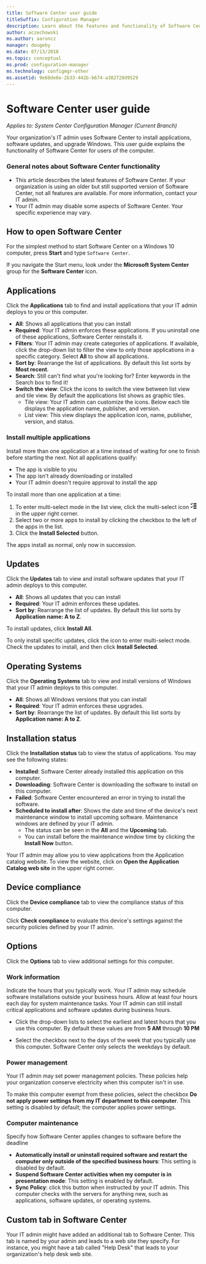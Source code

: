 ```yaml
---
title: Software Center user guide
titleSuffix: Configuration Manager
description: Learn about the features and functionality of Software Center
author: aczechowski
ms.author: aaroncz
manager: dougeby
ms.date: 07/13/2018
ms.topic: conceptual
ms.prod: configuration-manager
ms.technology: configmgr-other
ms.assetid: 9e68de6e-2b33-442b-b674-a382728d9529
---
```


# Software Center user guide

*Applies to: System Center Configuration Manager (Current Branch)*

Your organization's IT admin uses Software Center to install applications, software updates, and upgrade Windows. This user guide explains the functionality of Software Center for users of the computer.

### General notes about Software Center functionality
- This article describes the latest features of Software Center. If your organization is using an older but still supported version of Software Center, not all features are available. For more information, contact your IT admin.
- Your IT admin may disable some aspects of Software Center. Your specific experience may vary.
<!-- - Your IT admin may change the color of Software Center, and add your organization's logo. The images in this article show the default experience. -->



## How to open Software Center

For the simplest method to start Software Center on a Windows 10 computer, press **Start** and type `Software Center`. 

If you navigate the Start menu, look under the **Microsoft System Center** group for the **Software Center** icon.



## Applications

Click the **Applications** tab to find and install applications that your IT admin deploys to you or this computer.
- **All**: Shows all applications that you can install
- **Required**: Your IT admin enforces these applications. If you uninstall one of these applications, Software Center reinstalls it.
- **Filters**: Your IT admin may create categories of applications. If available, click the drop-down list to filter the view to only those applications in a specific category. Select **All** to show all applications.
- **Sort by**: Rearrange the list of applications. By default this list sorts by **Most recent**.
- **Search**: Still can't find what you're looking for? Enter keywords in the Search box to find it!
-  **Switch the view**: Click the icons to switch the view between list view and tile view. By default the applications list shows as graphic tiles. 
    - Tile view: Your IT admin can customize the icons. Below each tile displays the application name, publisher, and version. 
    - List view: This view displays the application icon, name, publisher, version, and status. 


### Install multiple applications 
<!-- 1357126 -->
Install more than one application at a time instead of waiting for one to finish before starting the next. Not all applications qualify:
- The app is visible to you
- The app isn't already downloading or installed
- Your IT admin doesn't require approval to install the app

To install more than one application at a time:
 1. To enter multi-select mode in the list view, click the multi-select icon ![Software Center multi-select icon](media/software-center-multi-select-apps.png) in the upper right corner.
 2. Select two or more apps to install by clicking the checkbox to the left of the apps in the list.
 3. Click the **Install Selected** button.

The apps install as normal, only now in succession.




## Updates

Click the **Updates** tab to view and install software updates that your IT admin deploys to this computer.  
- **All**: Shows all updates that you can install
- **Required**: Your IT admin enforces these updates.
- **Sort by**: Rearrange the list of updates. By default this list sorts by **Application name: A to Z**.

To install updates, click **Install All**.

To only install specific updates, click the icon to enter multi-select mode. Check the updates to install, and then click **Install Selected**.



## Operating Systems

Click the **Operating Systems** tab to view and install versions of Windows that your IT admin deploys to this computer.  
- **All**: Shows all Windows versions that you can install
- **Required**: Your IT admin enforces these upgrades.
- **Sort by**: Rearrange the list of updates. By default this list sorts by **Application name: A to Z**.



## Installation status

Click the **Installation status** tab to view the status of applications. You may see the following states:
- **Installed**: Software Center already installed this application on this computer.
- **Downloading**: Software Center is downloading the software to install on this computer.
- **Failed**: Software Center encountered an error in trying to install the software.
- **Scheduled to install after**: Shows the date and time of the device's next maintenance window to install upcoming software. Maintenance windows are defined by your IT admin.<!--1358131-->
    - The status can be seen in the **All** and the **Upcoming** tab. 
    - You can install before the maintenance window time by clicking the **Install Now** button. 

Your IT admin may allow you to view applications from the Application catalog website. To view the website, click on **Open the Application Catalog web site** in the upper right corner. <!--1358214-->

## Device compliance

Click the **Device compliance** tab to view the compliance status of this computer.

Click **Check compliance** to evaluate this device's settings against the security policies defined by your IT admin.



## Options

Click the **Options** tab to view additional settings for this computer.

### Work information

Indicate the hours that you typically work. Your IT admin may schedule software installations outside your business hours. Allow at least four hours each day for system maintenance tasks. Your IT admin can still install critical applications and software updates during business hours.

- Click the drop-down lists to select the earliest and latest hours that you use this computer. By default these values are from **5 AM** through **10 PM**

- Select the checkbox next to the days of the week that you typically use this computer. Software Center only selects the weekdays by default.  


### Power management

Your IT admin may set power management policies. These policies help your organization conserve electricity when this computer isn't in use. 

To make this computer exempt from these policies, select the checkbox **Do not apply power settings from my IT department to this computer**. This setting is disabled by default; the computer applies power settings. 


### Computer maintenance

Specify how Software Center applies changes to software before the deadline
- **Automatically install or uninstall required software and restart the computer only outside of the specified business hours**: This setting is disabled by default.
- **Suspend Software Center activities when my computer is in presentation mode**: This setting is enabled by default.
- **Sync Policy**: click this button when instructed by your IT admin. This computer checks with the servers for anything new, such as applications, software updates, or operating systems.

## Custom tab in Software Center
Your IT admin might have added an additional tab to Software Center. This tab is named by your admin and leads to a web site they specify. For instance, you might have a tab called "Help Desk" that leads to your organization's help desk web site. <!--1358132-->